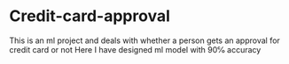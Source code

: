 # Credit-card-approval
This is  an ml project and deals with whether a person gets an approval for credit card or not Here I have designed  ml model with 90℅ accuracy
